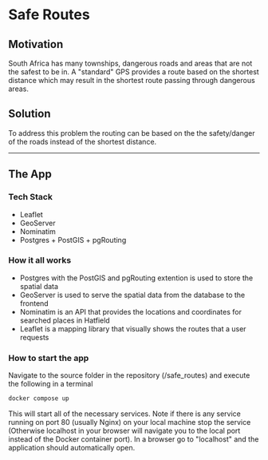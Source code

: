 # Safe Routes

## Motivation

South Africa has many townships, dangerous roads and areas that are not the safest to be in. A "standard" GPS provides a route based on the shortest distance which may result in the shortest route passing through dangerous areas.

## Solution

To address this problem the routing can be based on the the safety/danger of the roads instead of the shortest distance.

---

## The App

### Tech Stack

- Leaflet
- GeoServer
- Nominatim
- Postgres + PostGIS + pgRouting

### How it all works

- Postgres with the PostGIS and pgRouting extention is used to store the spatial data
- GeoServer is used to serve the spatial data from the database to the frontend
- Nominatim is an API that provides the locations and coordinates for searched places in Hatfield
- Leaflet is a mapping library that visually shows the routes that a user requests

### How to start the app

Navigate to the source folder in the repository (/safe_routes) and execute the following in a terminal

```bash
docker compose up
```

This will start all of the necessary services. Note if there is any service running on port 80 (usually Nginx) on your local machine stop the service (Otherwise localhost in your browser will navigate you to the local port instead of the Docker container port). In a browser go to "localhost" and the application should automatically open.
